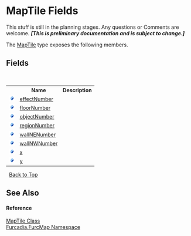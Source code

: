 # MapTile Fields
This stuff is still in the planning stages. Any questions or Comments are welcome. _**\[This is preliminary documentation and is subject to change.\]**_

The <a href="T_Furcadia_FurcMap_MapTile">MapTile</a> type exposes the following members.


## Fields
&nbsp;<table><tr><th></th><th>Name</th><th>Description</th></tr><tr><td>![Public field](media/pubfield.gif "Public field")</td><td><a href="F_Furcadia_FurcMap_MapTile_effectNumber">effectNumber</a></td><td></td></tr><tr><td>![Public field](media/pubfield.gif "Public field")</td><td><a href="F_Furcadia_FurcMap_MapTile_floorNumber">floorNumber</a></td><td></td></tr><tr><td>![Public field](media/pubfield.gif "Public field")</td><td><a href="F_Furcadia_FurcMap_MapTile_objectNumber">objectNumber</a></td><td></td></tr><tr><td>![Public field](media/pubfield.gif "Public field")</td><td><a href="F_Furcadia_FurcMap_MapTile_regionNumber">regionNumber</a></td><td></td></tr><tr><td>![Public field](media/pubfield.gif "Public field")</td><td><a href="F_Furcadia_FurcMap_MapTile_wallNENumber">wallNENumber</a></td><td></td></tr><tr><td>![Public field](media/pubfield.gif "Public field")</td><td><a href="F_Furcadia_FurcMap_MapTile_wallNWNumber">wallNWNumber</a></td><td></td></tr><tr><td>![Public field](media/pubfield.gif "Public field")</td><td><a href="F_Furcadia_FurcMap_MapTile_x">x</a></td><td></td></tr><tr><td>![Public field](media/pubfield.gif "Public field")</td><td><a href="F_Furcadia_FurcMap_MapTile_y">y</a></td><td></td></tr></table>&nbsp;
<a href="#maptile-fields">Back to Top</a>

## See Also


#### Reference
<a href="T_Furcadia_FurcMap_MapTile">MapTile Class</a><br /><a href="N_Furcadia_FurcMap">Furcadia.FurcMap Namespace</a><br />